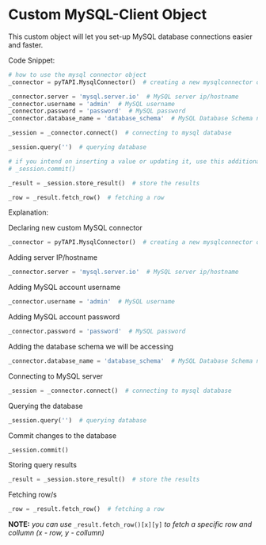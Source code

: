 # Custom MySQL-Client Object

This custom object will let you set-up MySQL database connections easier and faster.

Code Snippet:

```python
# how to use the mysql connector object
_connector = pyTAPI.MysqlConnector()  # creating a new mysqlconnector object

_connector.server = 'mysql.server.io'  # MySQL server ip/hostname
_connector.username = 'admin'  # MySQL username
_connector.password = 'password'  # MySQL password
_connector.database_name = 'database_schema'  # MySQL Database Schema name

_session = _connector.connect()  # connecting to mysql database

_session.query('')  # querying database

# if you intend on inserting a value or updating it, use this additional line to apply your query:
# _session.commit()

_result = _session.store_result()  # store the results

_row = _result.fetch_row()  # fetching a row
```

Explanation:

Declaring new custom MySQL connector

```python
_connector = pyTAPI.MysqlConnector()  # creating a new mysqlconnector object
```

Adding server IP/hostname

```python
_connector.server = 'mysql.server.io'  # MySQL server ip/hostname
```

Adding MySQL account username

```python
_connector.username = 'admin'  # MySQL username
```

Adding MySQL account password

```python
_connector.password = 'password'  # MySQL password
```

Adding the database schema we will be accessing

```python
_connector.database_name = 'database_schema'  # MySQL Database Schema name
```

Connecting to MySQL server

```python
_session = _connector.connect()  # connecting to mysql database
```

Querying the database

```python
_session.query('')  # querying database
```

Commit changes to the database

```python
_session.commit()
```

Storing query results

```python
_result = _session.store_result()  # store the results
```

Fetching row/s

```python
_row = _result.fetch_row()  # fetching a row
```

**NOTE:** *you can use* 
`_result.fetch_row()[x][y]`
*to fetch a specific row and collumn (x - row, y - collumn)* 